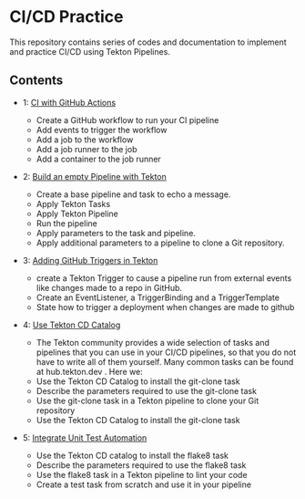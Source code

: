 # CI/CD Practice

This repository contains series of codes and documentation to implement and practice CI/CD using Tekton Pipelines.

## Contents

* 1: [CI with GitHub Actions](.github/workflows/README.md)
    - Create a GitHub workflow to run your CI pipeline
    - Add events to trigger the workflow
    - Add a job to the workflow
    - Add a job runner to the job
    - Add a container to the job runner

* 2: [Build an empty Pipeline with Tekton](practice/01_base_pipeline/README.md)
    - Create a base pipeline and task to echo a message.
    - Apply Tekton Tasks
    - Apply Tekton Pipeline
    - Run the pipeline
    - Apply parameters to the task and pipeline.
    - Apply additional parameters to a pipeline to clone a Git repository.

* 3: [Adding GitHub Triggers in Tekton](practice/02_add_git_trigger/README.md)
    - create a Tekton Trigger to cause a pipeline run from external events like changes made to a repo in GitHub.
    - Create an EventListener, a TriggerBinding and a TriggerTemplate
    - State how to trigger a deployment when changes are made to github
    
* 4: [Use Tekton CD Catalog](practice/03_use_tekton_catalog/README.md)
    - The Tekton community provides a wide selection of tasks and pipelines that you can use in your CI/CD pipelines, so that you do not have to write all of them yourself. Many common tasks can be found at hub.tekton.dev . Here we:
    - Use the Tekton CD Catalog to install the git-clone task
    - Describe the parameters required to use the git-clone task
    - Use the git-clone task in a Tekton pipeline to clone your Git repository
    - Use the Tekton CD Catalog to install the git-clone task

* 5: [Integrate Unit Test Automation](practice/04_unit_test_automation/README.md)
    - Use the Tekton CD catalog to install the flake8 task
    - Describe the parameters required to use the flake8 task
    - Use the flake8 task in a Tekton pipeline to lint your code
    - Create a test task from scratch and use it in your pipeline

